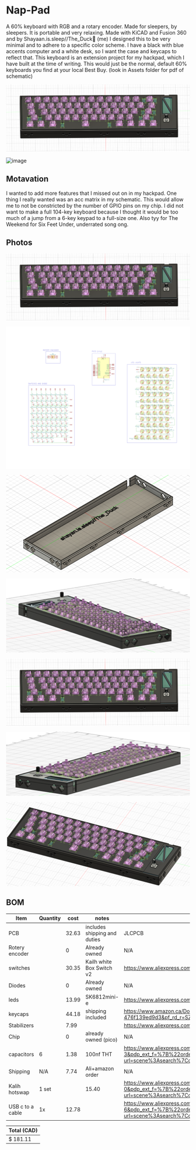 # Nap-Pad

A 60% keyboard with RGB and a rotary encoder. Made for sleepers, by sleepers. It is portable and very relaxing. Made with KiCAD and Fusion 360 and by Shayaan.is.sleep//The_Duck🦆 (me) I designed this to be very minimal and to adhere to a specific color scheme. I have a black with blue accents computer and a white desk, so I want the case and keycaps to reflect that. This keyboard is an extension project for my hackpad, which I have built at the time of writing. This would just be the normal, default 60% keyboards you find at your local Best Buy. (look in Assets folder for pdf of schematic)

![alt text](Assets/image.png)

<img width="1037" height="361" alt="image" src="https://github.com/user-attachments/assets/0a65aeb9-8659-45eb-a989-bd908214c4ba" />

## Motavation
I wanted to add more features that I missed out on in my hackpad. One thing I really wanted was an acc matrix in my schematic. This would allow me to not be constricted by the number of GPIO pins on my chip. I did not want to make a full 104-key keyboard because I thought it would be too much of a jump from a 6-key keypad to a full-size one. Also tyy for The Weekend for Six Feet Under, underrated song ong.

## Photos
![alt text](Assets/image.png)

![alt text](Assets/schem2.png)

![alt text](Assets/image-2.png)

![alt text](Assets/new1.png)

![alt text](Assets/new2.png)

![alt text](Assets/new3.png)

![alt text](Assets/new4.png)
## BOM

| Item  | Quantity | cost | notes | link |
| ------------- | ------------- | ------------- | ------------- | ------------- |
| PCB  |  |  32.63 | includes shipping and duties  |  JLCPCB |
| Rotery encoder  |  | 0  | Already owned  |  N/A |
|  switches |  | 30.35  | Kailh white Box Switch v2  |  https://www.aliexpress.com/item/1005008723788969.html?spm=a2g0o.productlist.0.0.7fb15661ATNCvm&mp=1&pdp_npi=5%40dis%21CAD%21CAD%2036.39%21CAD%2030.35%21%21CAD%2030.35%21%21%21%402103201917545041377485752e4ead%2112000046402747119%21ct%21CA%216437165644%21%211%210 |
| Diodes  |  | 0  | Already owned  | N/A  |
|  leds |  | 13.99  |  SK6812mini-e |  https://www.aliexpress.com/i/4000476037223.html |
| keycaps  |  |  44.18 | shipping included  |  https://www.amazon.ca/Doubleshot-Keyboard-Switches-Mechanical-Keyboards/dp/B0BNWWVXQ2/?_encoding=UTF8&pd_rd_w=9ngKH&content-id=amzn1.sym.1eddeb24-49ac-4f63-adba-476f139ed9d3%3Aamzn1.symc.a68f4ca3-28dc-4388-a2cf-24672c480d8f&pf_rd_p=1eddeb24-49ac-4f63-adba-476f139ed9d3&pf_rd_r=SZ89S6H40RGR9BQMAZ2N&pd_rd_wg=dmQc3&pd_rd_r=39e621e9-7adb-43c3-bd0f-eada45d6220c&ref_=pd_hp_d_atf_ci_mcx_mr_ca_hp_atf_d&th=1 |
|  Stabilizers |  | 7.99  |   |  https://www.aliexpress.com/item/1005009141481219.html |
|  Chip |  | 0  | already owned (pico)  |  N/A |
| capacitors | 6 | 1.38 | 100nf THT | https://www.aliexpress.com/item/1005002290441861.html?spm=a2g0o.productlist.main.4.42caA1wVA1wVh4&aem_p4p_detail=202508032051198858958194839320007140543&algo_pvid=49f9f44b-662c-49ed-9877-fc4a33ca1e9c&algo_exp_id=49f9f44b-662c-49ed-9877-fc4a33ca1e9c-3&pdp_ext_f=%7B%22order%22%3A%22656%22%2C%22eval%22%3A%221%22%7D&pdp_npi=4%40dis%21CAD%211.38%211.38%21%21%210.98%210.98%21%402101ec1a17542794798883804e054c%2112000020462004307%21sea%21CA%216437165644%21X&curPageLogUid=kATS2oS2DdSY&utparam-url=scene%3Asearch%7Cquery_from%3A&search_p4p_id=202508032051198858958194839320007140543_1#nav-specification |
| Shipping | N/A | 7.74 | Ali+amazon order |N/A |
| Kalih hotswap | 1 set |  | 15.40 | https://www.aliexpress.com/item/1005006625852715.html?spm=a2g0o.productlist.main.1.4dcb26b4PcN24e&algo_pvid=25581b06-61ca-4069-b173-402a8453f443&algo_exp_id=25581b06-61ca-4069-b173-402a8453f443-0&pdp_ext_f=%7B%22order%22%3A%22160%22%2C%22eval%22%3A%221%22%7D&pdp_npi=6%40dis%21CAD%2113.68%2113.68%21%21%2169.80%2169.80%21%4021030ea417545038159263104e3a83%2112000037858496852%21sea%21CA%216437165644%21X%211%210%21&curPageLogUid=s8vPYMWCqdQR&utparam-url=scene%3Asearch%7Cquery_from%3A |
| USB c to a cable | 1x | 12.78 |  | https://www.aliexpress.com/item/1005007994819567.html?spm=a2g0o.productlist.main.7.4ff33fcb1nHz8P&algo_pvid=74f753d9-f52d-49d0-891c-71802c7aca80&algo_exp_id=74f753d9-f52d-49d0-891c-71802c7aca80-6&pdp_ext_f=%7B%22order%22%3A%2267%22%2C%22eval%22%3A%221%22%7D&pdp_npi=6%40dis%21CAD%2112.48%2112.48%21%21%2163.67%2163.67%21%402101ec1f17544508490103968e3ff6%2112000043194746134%21sea%21CA%216437165644%21X%211%210%21&curPageLogUid=OkDO6QcIinjE&utparam-url=scene%3Asearch%7Cquery_from%3A |

| Total (CAD)  |
| ------------- |
| $ 181.11 |







